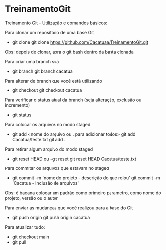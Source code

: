 # TreinamentoGit
Treinamento Git - Utilização e comandos básicos:

Para clonar um repositório de uma base Git
- git clone <url>
git clone https://github.com/Cacatuaa/TreinamentoGit.git

Obs: depois de clonar, abra o git bash dentro da basta clonada
 
Para criar uma branch sua
- git branch <nome>
git branch cacatua

Para alterar de branch que você está utilizando
- git checkout <nome da branch>
git checkout cacatua

Para verificar o status atual da branch (seja alteração, exclusão ou incremento)
- git status

Para colocar os arquivos no modo staged
- git add <nome do arquivo ou . para adicionar todos>
git add Cacatua/teste.txt
git add .
  
Para retirar algum arquivo do modo staged
- git reset HEAD <nome do arquivo> ou -git reset
git reset HEAD Cacatua/teste.txt

Para commitar os arquivos que estavam no staged
- git commit -m 'nome do projeto - descrição do que rolou'
git commit -m 'Cacatua - Inclusão de arquivos'

Obs: é bacana colocar um padrão como primeiro parametro, como nome do projeto, versão ou o autor

Para enviar as mudanças que você realizou para a base do Git
- git push origin <nome da branch>
git push origin cacatua

Para atualizar tudo:
- git checkout main
- git pull
